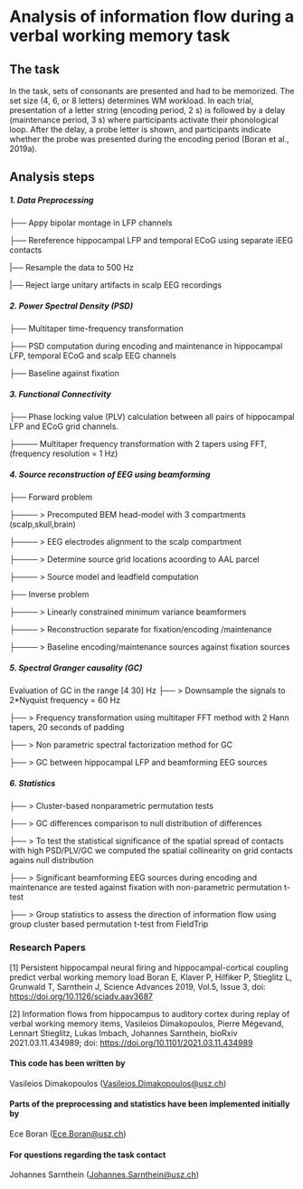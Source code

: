 # Analysis of information flow during a verbal working memory task

## The task
In the task, sets of consonants are presented and had to be memorized. The set size (4, 6, or 8 letters) determines WM workload. In each trial, presentation of a letter string (encoding period, 2 s) is followed by a delay (maintenance period, 3 s) where participants activate their phonological loop. After the delay, a probe letter is shown, and participants indicate whether the probe was presented during the encoding period (Boran et al., 2019a).

## Analysis steps
##### 1. Data Preprocessing
├── Appy bipolar montage  in  LFP channels

├── Rereference  hippocampal LFP and temporal ECoG  using separate iEEG contacts

|──  Resample the data to 500 Hz

|──  Reject large unitary artifacts in scalp EEG recordings

##### 2. Power Spectral Density (PSD)
├── Multitaper time-frequency transformation

├── PSD computation during encoding and maintenance  in hippocampal LFP, temporal ECoG and scalp EEG channels

├── Baseline against fixation 

##### 3. Functional Connectivity
├──  Phase locking value (PLV) calculation between  all pairs of hippocampal LFP and ECoG grid channels.

├──── Multitaper frequency transformation with 2 tapers using FFT,  (frequency resolution = 1 Hz)

##### 4. Source reconstruction of EEG using beamforming
├──  Forward problem 

├──── > Precomputed BEM head-model with 3 compartments (scalp,skull,brain)

├──── > EEG electrodes alignment to the scalp compartment

├──── > Determine  source grid locations acoording to AAL parcel

├──── > Source model and leadfield computation

├── Inverse problem 

├──── > Linearly constrained minimum variance beamformers

├──── > Reconstruction separate for fixation/encoding /maintenance

├──── > Baseline encoding/maintenance sources against fixation sources

##### 5. Spectral Granger causality (GC)
Evaluation of GC in the range [4 30] Hz
├── > Downsample the signals to 2*Nyquist frequency = 60 Hz

├── > Frequency transformation using multitaper FFT method with 2 Hann tapers, 20 seconds of padding

├── >  Non parametric spectral factorization  method for GC

├── >  GC between  hippocampal LFP and beamforming EEG sources 

##### 6. Statistics
├── >  Cluster-based nonparametric permutation tests

├── >  GC differences comparison to null distribution of differences

├── >  To test the statistical significance of the  spatial spread of contacts with high PSD/PLV/GC we computed the spatial collinearity on grid contacts agains null distribution

├── > Significant  beamforming EEG sources during encoding and maintenance are tested against fixation  with non-parametric permutation t-test

├── >  Group statistics to assess the direction of information flow  using group cluster based permutation t-test from FieldTrip


### Research Papers
[1] Persistent hippocampal neural firing and hippocampal-cortical coupling predict verbal working memory load
Boran E, Klaver P, Hilfiker P, Stieglitz L, Grunwald T, Sarnthein J, Science Advances 2019, Vol.5, Issue 3, doi: https://doi.org/10.1126/sciadv.aav3687 

[2] Information flows from hippocampus to auditory cortex during replay of verbal working memory items, Vasileios Dimakopoulos, Pierre Mégevand, Lennart Stieglitz, Lukas Imbach, Johannes Sarnthein, bioRxiv 2021.03.11.434989; doi: https://doi.org/10.1101/2021.03.11.434989
#### This code has been written by 
Vasileios Dimakopoulos (Vasileios.Dimakopoulos@usz.ch)
#### Parts of the preprocessing and statistics have been implemented initially by
Ece Boran (Ece.Boran@usz.ch)

#### For questions regarding the task contact
Johannes Sarnthein (Johannes.Sarnthein@usz.ch)
